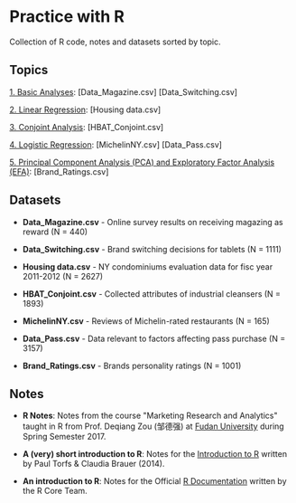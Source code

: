 # Practice with R

Collection of R code, notes and datasets sorted by topic.

## Topics

[1. Basic Analyses](https://github.com/GiuseppeBaldini/Practice-with-R/tree/master/1.%20Basic%20Analyses): [Data_Magazine.csv] [Data_Switching.csv]  

[2. Linear Regression](https://github.com/GiuseppeBaldini/Practice-with-R/tree/master/2.%20Linear%20Regression): [Housing data.csv]  

[3. Conjoint Analysis](https://github.com/GiuseppeBaldini/Practice-with-R/tree/master/3.%20Conjoint%20Analysis): [HBAT_Conjoint.csv]  

[4. Logistic Regression](https://github.com/GiuseppeBaldini/Practice-with-R/tree/master/4.%20Logistic%20Regression): [MichelinNY.csv] [Data_Pass.csv]  

[5. Principal Component Analysis (PCA) and Exploratory Factor Analysis (EFA)](https://github.com/GiuseppeBaldini/Practice-with-R/tree/master/5.%20Principal%20Component%20Analysis): [Brand_Ratings.csv]

## Datasets

* **Data_Magazine.csv** - Online survey results on receiving magazing as reward (N =  440)

* **Data_Switching.csv** - Brand switching decisions for tablets (N = 1111)

* **Housing data.csv** - NY condominiums evaluation data for fisc year 2011-2012 (N = 2627)

* **HBAT_Conjoint.csv** - Collected attributes of industrial cleansers (N = 1893)

* **MichelinNY.csv** - Reviews of Michelin-rated restaurants (N = 165)

* **Data_Pass.csv** - Data relevant to factors affecting pass purchase (N = 3157)

* **Brand_Ratings.csv** - Brands personality ratings (N = 1001)

## Notes

* **R Notes**: Notes from the course "Marketing Research and Analytics" taught in R from Prof. Deqiang Zou (邹德强) at [Fudan University](http://www.fdsm.fudan.edu.cn/en/) during Spring Semester 2017. 

* **A (very) short introduction to R**: Notes for the [Introduction to R](https://cran.r-project.org/doc/contrib/Torfs+Brauer-Short-R-Intro.pdf) written by Paul Torfs & Claudia Brauer (2014).

* **An introduction to R**: Notes for the Official [R Documentation](https://cran.r-project.org/doc/manuals/r-release/R-intro.pdf) written by the R Core Team. 
